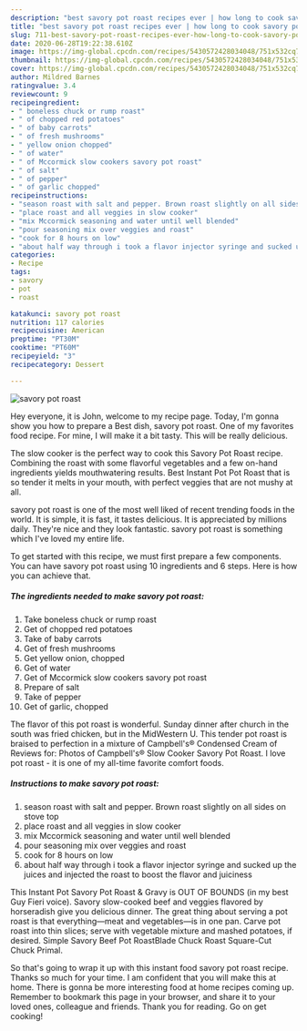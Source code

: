 ```yaml
---
description: "best savory pot roast recipes ever | how long to cook savory pot roast"
title: "best savory pot roast recipes ever | how long to cook savory pot roast"
slug: 711-best-savory-pot-roast-recipes-ever-how-long-to-cook-savory-pot-roast
date: 2020-06-28T19:22:38.610Z
image: https://img-global.cpcdn.com/recipes/5430572428034048/751x532cq70/savory-pot-roast-recipe-main-photo.jpg
thumbnail: https://img-global.cpcdn.com/recipes/5430572428034048/751x532cq70/savory-pot-roast-recipe-main-photo.jpg
cover: https://img-global.cpcdn.com/recipes/5430572428034048/751x532cq70/savory-pot-roast-recipe-main-photo.jpg
author: Mildred Barnes
ratingvalue: 3.4
reviewcount: 9
recipeingredient:
- " boneless chuck or rump roast"
- " of chopped red potatoes"
- " of baby carrots"
- " of fresh mushrooms"
- " yellow onion chopped"
- " of water"
- " of Mccormick slow cookers savory pot roast"
- " of salt"
- " of pepper"
- " of garlic chopped"
recipeinstructions:
- "season roast with salt and pepper. Brown roast slightly on all sides on stove top"
- "place roast and all veggies in slow cooker"
- "mix Mccormick seasoning and water until well blended"
- "pour seasoning mix over veggies and roast"
- "cook for 8 hours on low"
- "about half way through i took a flavor injector syringe and sucked up the juices and injected the roast to boost the flavor and juiciness"
categories:
- Recipe
tags:
- savory
- pot
- roast

katakunci: savory pot roast 
nutrition: 117 calories
recipecuisine: American
preptime: "PT30M"
cooktime: "PT60M"
recipeyield: "3"
recipecategory: Dessert

---
```



![savory pot roast](https://img-global.cpcdn.com/recipes/5430572428034048/751x532cq70/savory-pot-roast-recipe-main-photo.jpg)

Hey everyone, it is John, welcome to my recipe page. Today, I'm gonna show you how to prepare a Best dish, savory pot roast. One of my favorites food recipe. For mine, I will make it a bit tasty. This will be really delicious.

The slow cooker is the perfect way to cook this Savory Pot Roast recipe. Combining the roast with some flavorful vegetables and a few on-hand ingredients yields mouthwatering results. Best Instant Pot Pot Roast that is so tender it melts in your mouth, with perfect veggies that are not mushy at all.

savory pot roast is one of the most well liked of recent trending foods in the world. It is simple, it is fast, it tastes delicious. It is appreciated by millions daily. They're nice and they look fantastic. savory pot roast is something which I've loved my entire life.


To get started with this recipe, we must first prepare a few components. You can have savory pot roast using 10 ingredients and 6 steps. Here is how you can achieve that.

<!--inarticleads1-->

##### The ingredients needed to make savory pot roast:

1. Take  boneless chuck or rump roast
1. Get  of chopped red potatoes
1. Take  of baby carrots
1. Get  of fresh mushrooms
1. Get  yellow onion, chopped
1. Get  of water
1. Get  of Mccormick slow cookers savory pot roast
1. Prepare  of salt
1. Take  of pepper
1. Get  of garlic, chopped


The flavor of this pot roast is wonderful. Sunday dinner after church in the south was fried chicken, but in the MidWestern U. This tender pot roast is braised to perfection in a mixture of Campbell&#39;s® Condensed Cream of Reviews for: Photos of Campbell&#39;s® Slow Cooker Savory Pot Roast. I love pot roast - it is one of my all-time favorite comfort foods. 

<!--inarticleads2-->

##### Instructions to make savory pot roast:

1. season roast with salt and pepper. Brown roast slightly on all sides on stove top
1. place roast and all veggies in slow cooker
1. mix Mccormick seasoning and water until well blended
1. pour seasoning mix over veggies and roast
1. cook for 8 hours on low
1. about half way through i took a flavor injector syringe and sucked up the juices and injected the roast to boost the flavor and juiciness


This Instant Pot Savory Pot Roast &amp; Gravy is OUT OF BOUNDS (in my best Guy Fieri voice). Savory slow-cooked beef and veggies flavored by horseradish give you delicious dinner. The great thing about serving a pot roast is that everything—meat and vegetables—is in one pan. Carve pot roast into thin slices; serve with vegetable mixture and mashed potatoes, if desired. Simple Savory Beef Pot RoastBlade Chuck Roast Square-Cut Chuck Primal. 

So that's going to wrap it up with this instant food savory pot roast recipe. Thanks so much for your time. I am confident that you will make this at home. There is gonna be more interesting food at home recipes coming up. Remember to bookmark this page in your browser, and share it to your loved ones, colleague and friends. Thank you for reading. Go on get cooking!
